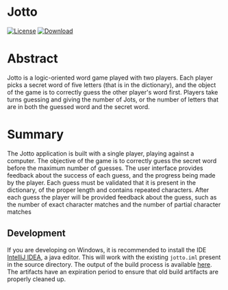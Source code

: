 # Jotto
[![License][license-badge]][license-link]
[![Download][download-badge]][download-link]

# Abstract

Jotto is a logic-oriented word game played with two players. Each player picks a secret word of five letters (that is in the dictionary), and the object of the game is to correctly guess the other player's word first. Players take turns guessing and giving the number of Jots, or the number of letters that are in both the guessed word and the secret word.

# Summary

The Jotto application is built with a single player, playing against a computer.  The objective of the game is to correctly guess the secret word before the maximum number of guesses.  The user interface provides feedback about the success of each guess, and the progress being made by the player.  Each guess must be validated that it is present in the dictionary, of the proper length and contains repeated characters.  After each guess the player will be provided feedback about the guess, such as the number of exact character matches and the number of partial character matches

## Development

If you are developing on Windows, it is recommended to install the IDE [IntelliJ IDEA](https://www.jetbrains.com/idea/), a java editor.  This will work with the existing `jotto.iml` present in the source directory. The output of the build process is available [here](/../builds/artifacts/master/download?job=deploy).  The artifacts have an expiration period to ensure that old build artifacts are properly cleaned up.

[license-badge]: https://img.shields.io/badge/license-MIT-blue.svg?maxAge=2592000
[license-link]: LICENSE

[download-badge]: https://img.shields.io/badge/artifacts-jotto-red.svg?maxAge=2592000
[download-link]: /../builds/artifacts/master/download?job=deploy